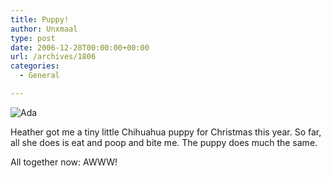```yaml
---
title: Puppy!
author: Unxmaal
type: post
date: 2006-12-28T00:00:00+00:00
url: /archives/1806
categories:
  - General

---
```

<img decoding="async" align="middle" alt="Ada" title="Ada" src="http://farm1.static.flickr.com/128/336344667_04fceb7a46.jpg?v=0" />

Heather got me a tiny little Chihuahua puppy for Christmas this year. So far, all she does is eat and poop and bite me. The puppy does much the same.

All together now: AWWW!